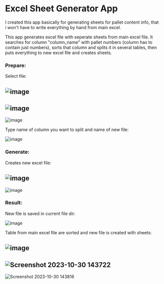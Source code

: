 # Excel Sheet Generator App

I created this app basically for generating sheets for pallet content info, that i won't have to write everything by hand from main excel.

This app generates excel file with seperate sheets from main excel file. It searches for column "column_name" with pallet numbers (column has to contain just numbers), sorts that column and splits it in several tables, then puts everything to new excel file and creates sheets.

### Prepare:

Select file:

![image](https://github.com/vytautasmatukynas/Excel-Sheet-Generator-Python-PyQt-Pandas/assets/51360361/2a5ecf37-78fc-472a-af7c-a81913879480)
-
![image](https://github.com/vytautasmatukynas/Excel-Sheet-Generator-Python-PyQt-Pandas/assets/51360361/4bf53cbb-150f-4df3-8502-6a62640499de)
-
![image](https://github.com/vytautasmatukynas/Excel-Sheet-Generator-Python-PyQt-Pandas/assets/51360361/54936c52-7050-4ba3-bf7c-5742682ca466)


Type name of column you want to split and name of new file:

![image](https://github.com/vytautasmatukynas/Excel-Sheet-Generator-Python-PyQt-Pandas/assets/51360361/bca245f6-bb24-4dd4-9ad3-3a64386af95b)

### Generate:

Creates new excel file:

![image](https://github.com/vytautasmatukynas/Excel-Sheet-Generator-Python-PyQt-Pandas/assets/51360361/c6fde5fc-b584-4218-b7f1-5e16ba258eeb)
-
![image](https://github.com/vytautasmatukynas/Excel-Sheet-Generator-Python-PyQt-Pandas/assets/51360361/7ef75a4c-ae67-44ed-8f33-6b68c8f41f3f)

### Result:

New file is saved in current file dir:

![image](https://github.com/vytautasmatukynas/Excel-Sheet-Generator-Python-PyQt-Pandas/assets/51360361/718bcaf5-42cb-46e9-b61f-7ab79783e2cb)


Table from main excel file are sorted and new file is created with sheets:

![image](https://github.com/vytautasmatukynas/Excel-Sheet-Generator-Python-PyQt-Pandas/assets/51360361/3e86d153-bb00-4b35-8baa-8a6849f83f59)
-
![Screenshot 2023-10-30 143722](https://github.com/vytautasmatukynas/Excel-Sheet-Generator-Python-PyQt-Pandas/assets/51360361/4e751dc7-b747-4ff8-a661-09a01556b59f)
-
![Screenshot 2023-10-30 143816](https://github.com/vytautasmatukynas/Excel-Sheet-Generator-Python-PyQt-Pandas/assets/51360361/a2cc50d7-026a-4228-a71f-3517c97e2fa2)

